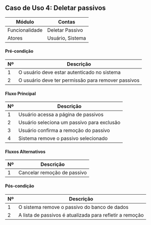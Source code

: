 ## Caso de Uso 4: Deletar passivos

| Módulo         | Contas             |
|----------------|--------------------|
| Funcionalidade | Deletar Passivo    |
| Atores         | Usuário, Sistema |
 
#### Pré-condição

| Nº | Descrição |
| -- | ----------|
| 1 | O usuário deve estar autenticado no sistema |
| 2 | O usuário deve ter permissão para remover passivos |

#### Fluxo Principal

| Nº| Descrição |
|---|  -------- |
| 1 | Usuário acessa a página de passivos |
| 2 | Usuário seleciona um passivo para exclusão |
| 3 | Usuário confirma a remoção do passivo |
| 4 | Sistema remove o passivo selecionado |

#### Fluxos Alternativos

| Nº | Descrição |
| -- | --------- |
| 1 | Cancelar remoção de passivo |

#### Pós-condição

| Nº | Descrição |
| -- | --------- |
| 1  | O sistema remove o passivo do banco de dados |
| 2  | A lista de passivos é atualizada para refletir a remoção |